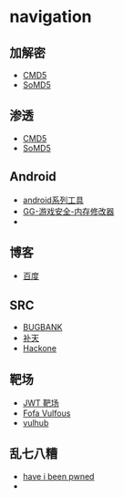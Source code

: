 # navigation


## 加解密
* [CMD5](https://www.cmd5.com/)
* [SoMD5](https://www.somd5.com/)


## 渗透
* [CMD5](https://www.cmd5.com/)
* [SoMD5](https://www.somd5.com/)

## Android
* [android系列工具](https://haveibeenpwned.com/)
* [GG-游戏安全-内存修改器](https://www.jianshu.com/p/85217c608523)
* 

## 博客
* [百度](https://www.baidu.com)

## SRC
* [BUGBANK](https://www.bugbank.cn)
* [补天](https://www.butian.net/)
* [Hackone](https://www.hackerone.com/)

## 靶场
* [JWT 靶场](https://digi.ninja/labs.php)
* [Fofa Vulfous](https://vulfocus.cn/)
* [vulhub](https://github.com/vulhub/vulhub)

## 乱七八糟
* [have i been pwned](https://haveibeenpwned.com/)
* 
